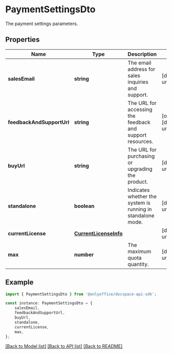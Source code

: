# PaymentSettingsDto

The payment settings parameters.

## Properties

Name | Type | Description | Notes
------------ | ------------- | ------------- | -------------
**salesEmail** | **string** | The email address for sales inquiries and support. | [default to undefined]
**feedbackAndSupportUrl** | **string** | The URL for accessing the feedback and support resources. | [optional] [default to undefined]
**buyUrl** | **string** | The URL for purchasing or upgrading the product. | [default to undefined]
**standalone** | **boolean** | Indicates whether the system is running in standalone mode. | [default to undefined]
**currentLicense** | [**CurrentLicenseInfo**](CurrentLicenseInfo.md) |  | [default to undefined]
**max** | **number** | The maximum quota quantity. | [default to undefined]

## Example

```typescript
import { PaymentSettingsDto } from '@onlyoffice/docspace-api-sdk';

const instance: PaymentSettingsDto = {
    salesEmail,
    feedbackAndSupportUrl,
    buyUrl,
    standalone,
    currentLicense,
    max,
};
```

[[Back to Model list]](../README.md#documentation-for-models) [[Back to API list]](../README.md#documentation-for-api-endpoints) [[Back to README]](../README.md)
